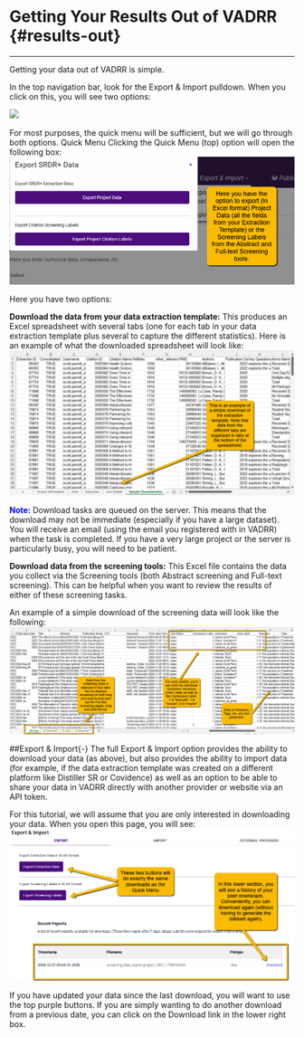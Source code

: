 # Getting Your Results Out of VADRR {#results-out}

---

Getting your data out of VADRR is simple.

In the top navigation bar, look for the Export & Import pulldown. When you click on this, you will see two options:

<img src="_figs/7.1-export-pulldown.png">

For most purposes, the quick menu will be sufficient, but we will go through both options.
Quick Menu
Clicking the Quick Menu (top) option will open the following box:
<img src="_figs/7.2-export-options.png">

Here you have two options:

**Download the data from your data extraction template:** This produces an Excel spreadsheet with several tabs (one for each tab in your data extraction template plus several to capture the different statistics). Here is an example of what the downloaded spreadsheet will look like:
<img src="_figs/7.3-data-dump.png">


<span style = "color: blue; font-weight: bold;">Note:</span> Download tasks are queued on the server. This means that the download may not be immediate (especially if you have a large dataset). You will receive an email (using the email you registered with in VADRR) when the task is completed. If you have a very large project or the server is particularly busy, you will need to be patient.

**Download data from the screening tools:** This Excel file contains the data you collect via the Screening tools (both Abstract screening and Full-text screening). This can be helpful when you want to review the results of either of these screening tasks.

An example of a simple download of the screening data will look like the following:
<img src="_figs/7.4-screening-dump.png">

##Export & Import{-}
The full Export & Import option provides the ability to download your data (as above), but also provides the ability to import data (for example, if the data extraction template was created on a different platform like Distiller SR or Covidence) as well as an option to be able to share your data in VADRR directly with another provider or website via an API token.

For this tutorial, we will assume that you are only interested in downloading your data. When you open this page, you will see:
<img src="_figs/7.5-export-import-options.png">

If you have updated your data since the last download, you will want to use the top purple buttons. If you are simply wanting to do another download from a previous date, you can click on the Download link in the lower right box.

